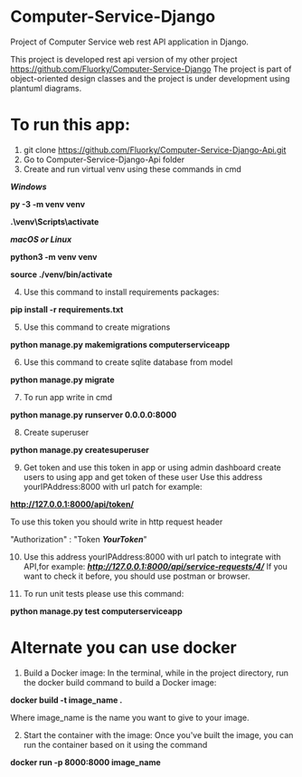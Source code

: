 # Computer-Service-Django
Project of Computer Service web rest API application in Django.

This project is developed rest api version of my other project https://github.com/Fluorky/Computer-Service-Django
The project is part of object-oriented design classes and the project is under development using plantuml diagrams.

# To run this app:
1. git clone https://github.com/Fluorky/Computer-Service-Django-Api.git
2. Go to Computer-Service-Django-Api folder
3. Create and run virtual venv using these commands in cmd 

***Windows***

**py -3 -m venv venv**

**.\\venv\\Scripts\\activate**

***macOS or Linux***

**python3 -m venv venv**

**source ./venv/bin/activate**

4.  Use this command to install requirements packages:

**pip install -r requirements.txt**

5. Use this command to create migrations

**python manage.py makemigrations computerserviceapp**

6. Use this command to create sqlite database from model

**python manage.py migrate**

7. To run app write in cmd

**python manage.py runserver 0.0.0.0:8000**

8. Create superuser 

**python manage.py createsuperuser**

9. Get token and use this token in app or using admin dashboard create users to using app and get token of these user
Use this address yourIPAddress:8000 with url patch for example:

**http://127.0.0.1:8000/api/token/**

To use this token you should write in http request header

"Authorization" : "Token ***YourToken***"

10. Use this address yourIPAddress:8000 with url patch to integrate with API,for example: ***http://127.0.0.1:8000/api/service-requests/4/***
If you want to check it before, you should use postman or browser.


11. To run unit tests please use this command:

**python manage.py test computerserviceapp**

# Alternate you can use docker

1. Build a Docker image:
In the terminal, while in the project directory, run the docker build command to build a Docker image:

**docker build -t image_name .**

Where image_name is the name you want to give to your image.

2. Start the container with the image:
Once you've built the image, you can run the container based on it using the command 

**docker run -p 8000:8000 image_name**